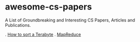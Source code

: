 # awesome-cs-papers
A List of Groundbreaking and Interesting CS Papers, Articles and Publications.

. [How to sort a Terabyte](http://alme1.almaden.ibm.com/cs/spsort.pdf)
. [MapReduce](http://alme1.almaden.ibm.com/cs/spsort.pdf)
